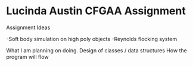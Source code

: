 # Lucinda Austin CFGAA Assignment

Assignment Ideas

-Soft body simulation on high poly objects
-Reynolds flocking system


What I am planning on doing.
Design of classes / data structures
How the program will flow